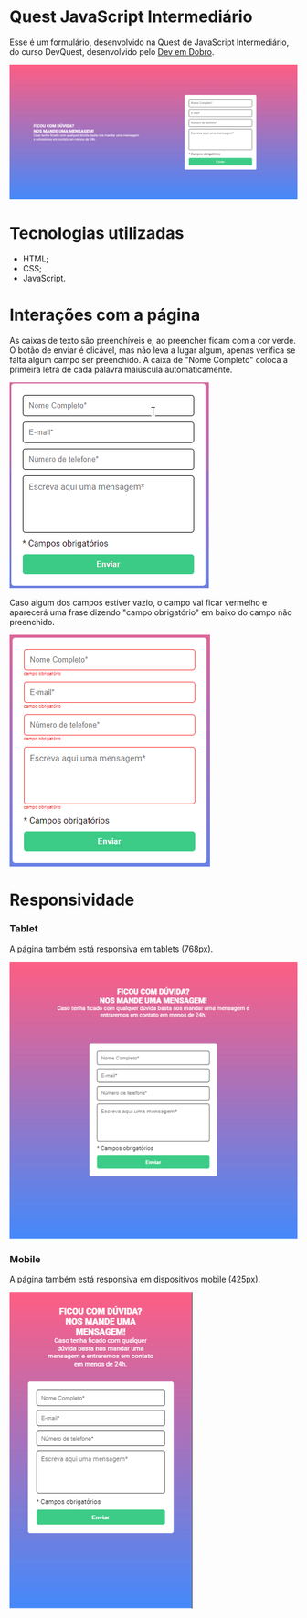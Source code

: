 # Quest JavaScript Intermediário
Esse é um formulário, desenvolvido na Quest de JavaScript Intermediário, do curso DevQuest, desenvolvido pelo [Dev em Dobro](https://www.youtube.com/@DevemDobro).

<img src="./src/images/formulario-desktop.png">

# Tecnologias utilizadas
- HTML;
- CSS; 
- JavaScript.

# Interações com a página
As caixas de texto são preenchíveis e, ao preencher ficam com a cor verde. O botão de enviar é clicável, mas não leva a lugar algum, apenas verifica se falta algum campo ser preenchido. A caixa de "Nome Completo" coloca a primeira letra de cada palavra maiúscula automaticamente.

<img src="./src/images/formulario-preenchimento.gif">

Caso algum dos campos estiver vazio, o campo vai ficar vermelho e aparecerá uma frase dizendo "campo obrigatório" em baixo do campo não preenchido.

<img src="./src/images/formulario-sem-preenchimento.png">

# Responsividade
### Tablet
A página também está responsiva em tablets (768px).

<img src="./src/images/formulario-tablet.png">

### Mobile
A página também está responsiva em dispositivos mobile (425px).

<img src="./src/images/formulario-mobile.png">